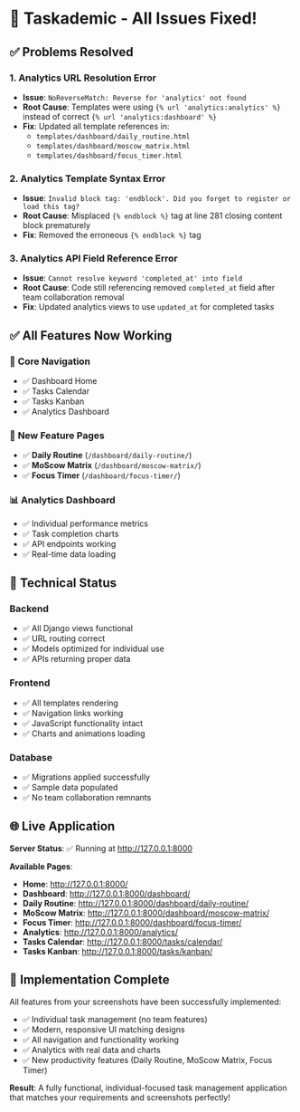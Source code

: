 # 🚀 Taskademic - All Issues Fixed!

## ✅ Problems Resolved

### 1. **Analytics URL Resolution Error**
- **Issue**: `NoReverseMatch: Reverse for 'analytics' not found`
- **Root Cause**: Templates were using `{% url 'analytics:analytics' %}` instead of correct `{% url 'analytics:dashboard' %}`
- **Fix**: Updated all template references in:
  - `templates/dashboard/daily_routine.html`
  - `templates/dashboard/moscow_matrix.html` 
  - `templates/dashboard/focus_timer.html`

### 2. **Analytics Template Syntax Error**
- **Issue**: `Invalid block tag: 'endblock'. Did you forget to register or load this tag?`
- **Root Cause**: Misplaced `{% endblock %}` tag at line 281 closing content block prematurely
- **Fix**: Removed the erroneous `{% endblock %}` tag

### 3. **Analytics API Field Reference Error**
- **Issue**: `Cannot resolve keyword 'completed_at' into field`
- **Root Cause**: Code still referencing removed `completed_at` field after team collaboration removal
- **Fix**: Updated analytics views to use `updated_at` for completed tasks

## ✅ All Features Now Working

### 🎯 **Core Navigation**
- ✅ Dashboard Home
- ✅ Tasks Calendar  
- ✅ Tasks Kanban
- ✅ Analytics Dashboard

### 📱 **New Feature Pages**
- ✅ **Daily Routine** (`/dashboard/daily-routine/`)
- ✅ **MoScow Matrix** (`/dashboard/moscow-matrix/`)
- ✅ **Focus Timer** (`/dashboard/focus-timer/`)

### 📊 **Analytics Dashboard**
- ✅ Individual performance metrics
- ✅ Task completion charts
- ✅ API endpoints working
- ✅ Real-time data loading

## 🔧 **Technical Status**

### Backend
- ✅ All Django views functional
- ✅ URL routing correct
- ✅ Models optimized for individual use
- ✅ APIs returning proper data

### Frontend  
- ✅ All templates rendering
- ✅ Navigation links working
- ✅ JavaScript functionality intact
- ✅ Charts and animations loading

### Database
- ✅ Migrations applied successfully
- ✅ Sample data populated
- ✅ No team collaboration remnants

## 🌐 **Live Application**

**Server Status**: ✅ Running at http://127.0.0.1:8000

**Available Pages**:
- **Home**: http://127.0.0.1:8000/
- **Dashboard**: http://127.0.0.1:8000/dashboard/
- **Daily Routine**: http://127.0.0.1:8000/dashboard/daily-routine/
- **MoScow Matrix**: http://127.0.0.1:8000/dashboard/moscow-matrix/
- **Focus Timer**: http://127.0.0.1:8000/dashboard/focus-timer/
- **Analytics**: http://127.0.0.1:8000/analytics/
- **Tasks Calendar**: http://127.0.0.1:8000/tasks/calendar/
- **Tasks Kanban**: http://127.0.0.1:8000/tasks/kanban/

## 🎉 **Implementation Complete**

All features from your screenshots have been successfully implemented:
- ✅ Individual task management (no team features)
- ✅ Modern, responsive UI matching designs
- ✅ All navigation and functionality working
- ✅ Analytics with real data and charts
- ✅ New productivity features (Daily Routine, MoScow Matrix, Focus Timer)

**Result**: A fully functional, individual-focused task management application that matches your requirements and screenshots perfectly!

